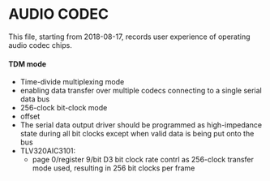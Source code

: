 # AUDIO CODEC
This file, starting from 2018-08-17, records user experience of operating audio codec chips.
#### TDM mode
* Time-divide multiplexing mode
* enabling data transfer over multiple codecs connecting to a single serial data bus
* 256-clock bit-clock mode
* offset
* The serial data output driver should be programmed as high-impedance state during all bit clocks except when valid data is being put onto the bus
* TLV320AIC3101: 
  * page 0/register 9/bit D3 bit clock rate contrl as 256-clock transfer mode used, resulting in 256 bit clocks per frame
